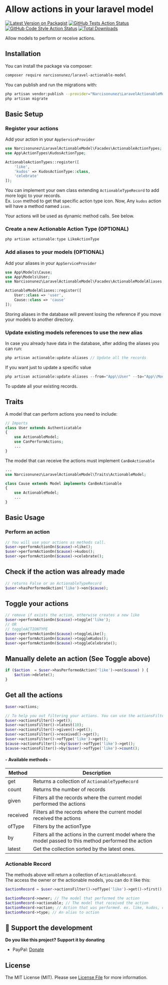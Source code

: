# Allow actions in your laravel model

[![Latest Version on Packagist](https://img.shields.io/packagist/v/narcisonunez/laravel-actionable-model.svg?style=flat-square)](https://packagist.org/packages/narcisonunez/laravel-actionable-model)
[![GitHub Tests Action Status](https://img.shields.io/github/workflow/status/narcisonunez/laravel-actionable-model/run-tests?label=tests)](https://github.com/narcisonunez/laravel-actionable-model/actions?query=workflow%3ATests+branch%3Amaster)
[![GitHub Code Style Action Status](https://img.shields.io/github/workflow/status/narcisonunez/laravel-actionable-model/Check%20&%20fix%20styling?label=code%20style)](https://github.com/narcisonunez/laravel-actionable-model/actions?query=workflow%3A"Check+%26+fix+styling"+branch%3Amaster)
[![Total Downloads](https://img.shields.io/packagist/dt/narcisonunez/laravel-actionable-model.svg?style=flat-square)](https://packagist.org/packages/narcisonunez/laravel-actionable-model)


Allow models to perform or receive actions.

## Installation

You can install the package via composer:

```bash
composer require narcisonunez/laravel-actionable-model
```

You can publish and run the migrations with:

```bash
php artisan vendor:publish --provider="Narcisonunez\LaravelActionableModel\LaravelActionableModelServiceProvider" --tag="actionable-model-migrations"
php artisan migrate
```

## Basic Setup

### Register your actions

Add your action in your `AppServiceProvider`

```php
use Narcisonunez\LaravelActionableModel\Facades\ActionableActionTypes;
use App\ActionTypes\KudosActionType;

ActionableActionTypes::register([
    'like',
    'kudos' => KudosActionType::class,
    'celebrate'
]);
``` 
You can implement your own class extending `ActionableTypeRecord` to add more logic to your records.   
Ex. `icon` method to get that specific action type icon.
Now, Any `kudos` action will have a method named `icon`.  

Your actions will be used as dynamic method calls. See below.

### Create a new Actionable Action Type (OPTIONAL)
```php
php artisan actionable:type LikeActionType
```

### Add aliases to your models (OPTIONAL)

Add your aliases in your `AppServiceProvider`

```php
use App\Models\Cause;
use App\Models\User;
use Narcisonunez\LaravelActionableModel\Facades\ActionableModelAliases;

ActionableModelAliases::register([
    User::class => 'user',
    Cause::class => 'cause'
]);
``` 

Storing aliases in the database will prevent losing the reference if you move your models to another directory.

### Update existing models references to use the new alias

In case you already have data in the database, after adding the aliases you can run:  

```php
php artisan actionable:update-aliases // Update all the records
```
If you want just to update a specific value
```php
php artisan actionable:update-aliases --from="App\\User" --to="App\\Models\\User"
```

To update all your existing records.

## Traits
A model that can perform actions you need to include:

```php
// Imports 
class User extends Authenticatable
{
    use ActionableModel;
    use CanPerformActions;
    ...
}
```

The model that can receive the actions must implement `CanBeActionable`
```php
...
use Narcisonunez\LaravelActionableModel\Traits\ActionableModel;

class Cause extends Model implements CanBeActionable
{
    use ActionableModel;
    ...
}
```

## Basic Usage

### Perform an action
```php
// You will use your actions as methods call.
$user->performActionOn($cause)->like();
$user->performActionOn($cause)->kudos();
$user->performActionOn($cause)->celebrate();
```

## Check if the action was already made
```php
// returns False or an ActionableTypeRecord
$user->hasPerformedAction('like')->on($cause);
```

## Toggle your actions
```php
// remove if exists the action, otherwise creates a new like
$user->performActionOn($cause)->toggle('like');
// OR
// toggleACTIONTYPE
$user->performActionOn($cause)->toggleLike(); 
$user->performActionOn($cause)->toggleKudos(); 
$user->performActionOn($cause)->toggleCelebrate(); 
```

## Manually delete an action (See Toggle above)
```php
if ($action  = $user->hasPerformedAction('like')->on($cause) ) {
    $action->delete();
}
```

## Get all the actions
```php
$user->actions;

// To help you out filtering your actions. You can use the actionsFilter method
$user->actionsFilter()->get();
$user->actionsFilter()->latest(10);
$user->actionsFilter()->given()->get();
$user->actionsFilter()->received()->get();
$user->actionsFilter()->ofType('like')->get();
$cause->actionsFilter()->by($user)->ofType('like')->get();
$cause->actionsFilter()->by($user)->ofType('like')->count();
```

#### - Available methods -
| Method | Description |
| --- | --- |
| get | Returns a collection of `ActionableTypeRecord` |
| count | Returns the number of records |
| given | Filters all the records where the current model performed the actions |
| received | Filters all the records where the current model received the actions |
| ofType | Filters by the actionType|
| by | Filters all the actions in the current model where the model passed to this method performed the action |
| latest | Get the collection sorted by the latest ones. |

### Actionable Record
The methods above will return a collection of `ActionableRecord`.  
The access the owner or the actionable models, you can do it like this:
```php
$actionRecord = $user->actionsFilter()->ofType('like')->get()->first();

$actionRecord->owner; // The model that performed the action
$actionRecord->actionable; // The model that received the action
$actionRecord->action; // Action that was performed. ex. like, kudos, celebrate, etc.
$actionRecord->type; // An alias to action
```

## 💖 Support the development
**Do you like this project? Support it by donating**

- PayPal: [Donate](https://www.paypal.com/donate?hosted_button_id=AHCCCPMWR66YL)

## License

The MIT License (MIT). Please see [License File](LICENSE.md) for more information.
